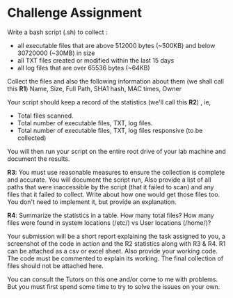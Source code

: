 # Challenge Assignment

Write a bash script (.sh) to collect :

- all executable files that are above 512000 bytes (~500KB) and below 30720000 (~30MB) in size
- all TXT files created or modified within the last 15 days
- all log files that are over 65536 bytes (~64KB)

Collect the files and also the following information about them (we shall call this **R1**)
Name, Size, Full Path, SHA1 hash, MAC times, Owner

Your script should keep a record of the statistics (we'll call this **R2**) , ie,

- Total files scanned.
- Total number of executable files, TXT, log files.
- Total number of executable files, TXT, log files responsive (to be collected)

You will then run your script on the entire root drive of your lab machine and document the results.

**R3**: You must use reasonable measures to ensure the collection is complete and accurate. You will document the script run, Also provide a list of all paths that were inaccessible by the script (that it failed to scan) and any files that it failed to collect. Write about how one would get those files too. You don't need to implement it, but provide an explanation.

**R4**: Summarize the statistics in a table. How many total files? How many files were found in system locations (/etc/) vs User locations (/home/)?

Your submission will be a short report explaining the task assigned to you, a screenshot of the code in action and the R2 statistics along with R3 & R4. R1 can be attached as a csv or excel sheet. Also provide your working code. The code must be commented to explain its working. The final collection of files should not be attached here.

You can consult the Tutors on this one and/or come to me with problems. But you must first spend some time to try to solve the issues on your own.
